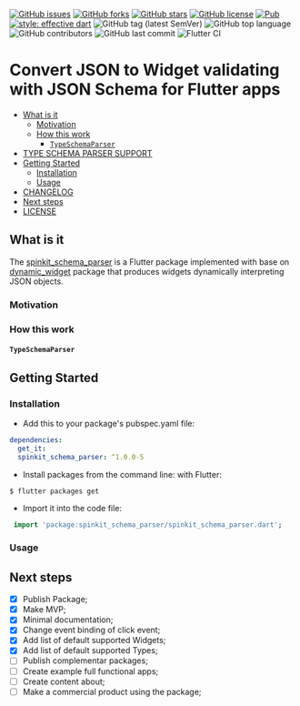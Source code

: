 [![GitHub issues](https://img.shields.io/github/issues/Legytma/spinkit_schema_parser)](https://github.com/Legytma/spinkit_schema_parser/issues "GitHub issues")
[![GitHub forks](https://img.shields.io/github/forks/Legytma/spinkit_schema_parser)](https://github.com/Legytma/spinkit_schema_parser/network "GitHub forks")
[![GitHub stars](https://img.shields.io/github/stars/Legytma/spinkit_schema_parser)](https://github.com/Legytma/spinkit_schema_parser/stargazers "GitHub stars")
[![GitHub license](https://img.shields.io/github/license/Legytma/spinkit_schema_parser)](https://github.com/Legytma/spinkit_schema_parser/blob/master/LICENSE "GitHub license")
[![Pub](https://img.shields.io/pub/v/spinkit_schema_parser)](https://pub.dev/packages/spinkit_schema_parser "Pub")
[![style: effective dart](https://img.shields.io/badge/style-effective_dart-40c4ff.svg)](https://github.com/tenhobi/effective_dart "style: effective dart")
![GitHub tag (latest SemVer)](https://img.shields.io/github/v/tag/Legytma/spinkit_schema_parser "GitHub tag (latest SemVer)")
![GitHub top language](https://img.shields.io/github/languages/top/Legytma/spinkit_schema_parser "GitHub top language")
![GitHub contributors](https://img.shields.io/github/contributors/Legytma/spinkit_schema_parser "GitHub contributors")
![GitHub last commit](https://img.shields.io/github/last-commit/Legytma/spinkit_schema_parser "GitHub last commit")
![Flutter CI](https://github.com/Legytma/spinkit_schema_parser/workflows/Flutter%20CI/badge.svg "Flutter CI")

# Convert JSON to Widget validating with JSON Schema for Flutter apps

* [What is it](#what-is-it "What is it")
  * [Motivation](#motivation "Motivation")
  * [How this work](#how-this-work "How this work")
    * [`TypeSchemaParser`](#typeschemaparser "TypeSchemaParser")
* [TYPE SCHEMA PARSER SUPPORT](TYPE_SCHEMA_PARSER_SUPPORT.md "TYPE SCHEMA PARSER SUPPORT")
* [Getting Started](#getting-started "Getting Started")
  * [Installation](#installation "Installation")
  * [Usage](#usage "Usage")
* [CHANGELOG](CHANGELOG.md "CHANGELOG")
* [Next steps](#next-steps "Next steps")
* [LICENSE](LICENSE "LICENSE")

## What is it

The [spinkit_schema_parser](https://pub.dev/packages/spinkit_schema_parser "spinkit_schema_parser") is a Flutter package implemented with base on [dynamic_widget](https://pub.dev/packages/dynamic_widget "dynamic_widget") package that produces widgets dynamically interpreting JSON objects.

### Motivation


### How this work


#### `TypeSchemaParser`


## Getting Started


### Installation

* Add this to your package's pubspec.yaml file:
```yaml
dependencies:
  get_it:
  spinkit_schema_parser: ^1.0.0-5
```
* Install packages from the command line:
  with Flutter:
```shell script
$ flutter packages get
```
* Import it into the code file:
```dart
 import 'package:spinkit_schema_parser/spinkit_schema_parser.dart'; 
```

### Usage


## Next steps

- [x] Publish Package;
- [x] Make MVP;
- [x] Minimal documentation;
- [x] Change event binding of click event;
- [x] Add list of default supported Widgets;
- [x] Add list of default supported Types;
- [ ] Publish complementar packages;
- [ ] Create example full functional apps;
- [ ] Create content about;
- [ ] Make a commercial product using the package;
